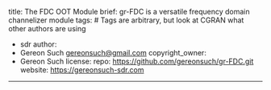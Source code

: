 title: The FDC OOT Module
brief: gr-FDC is a versatile frequency domain channelizer module
tags: # Tags are arbitrary, but look at CGRAN what other authors are using
  - sdr
author:
  - Gereon Such <gereonsuch@gmail.com>
copyright_owner:
  - Gereon Such
license:
repo: https://github.com/gereonsuch/gr-FDC.git
website: https://gereonsuch-sdr.com
---


